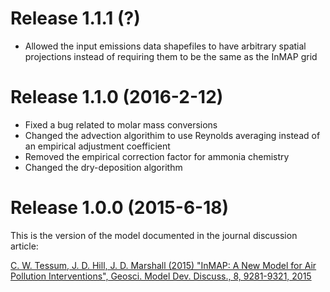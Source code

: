 # Release 1.1.1 (?)
* Allowed the input emissions data shapefiles to have arbitrary spatial projections instead of requiring them to be the same as the InMAP grid

# Release 1.1.0 (2016-2-12)
* Fixed a bug related to molar mass conversions
* Changed the advection algorithim to use Reynolds averaging instead of an empirical adjustment coefficient
* Removed the empirical correction factor for ammonia chemistry
* Changed the dry-deposition algorithm

# Release 1.0.0 (2015-6-18)
This is the version of the model documented in the journal discussion article:

[C. W. Tessum, J. D. Hill, J. D. Marshall (2015) "InMAP: A New Model for Air Pollution Interventions", Geosci. Model Dev. Discuss., 8, 9281-9321, 2015](http://www.geosci-model-dev-discuss.net/8/9281/2015/gmdd-8-9281-2015.html)
